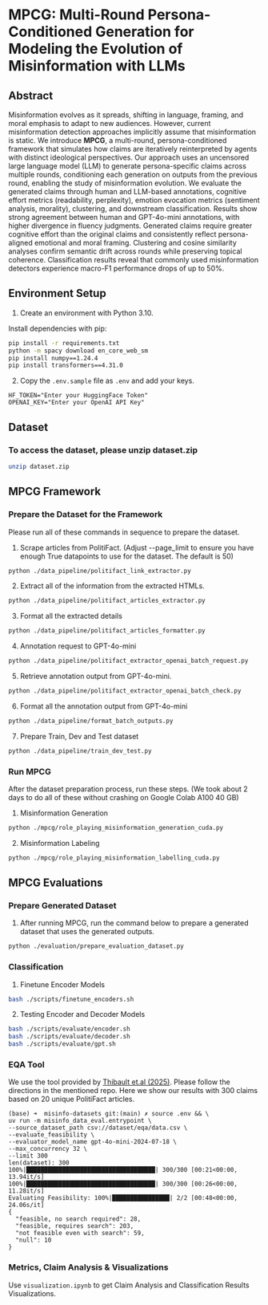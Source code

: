 # MPCG: Multi-Round Persona-Conditioned Generation for Modeling the Evolution of Misinformation with LLMs

## Abstract
Misinformation evolves as it spreads, shifting in language, framing, and moral emphasis to adapt to new audiences. However, current misinformation detection approaches implicitly assume that misinformation is static. We introduce **MPCG**, a multi-round, persona-conditioned framework that simulates how claims are iteratively reinterpreted by agents with distinct ideological perspectives. Our approach uses an uncensored large language model (LLM) to generate persona-specific claims across multiple rounds, conditioning each generation on outputs from the previous round, enabling the study of misinformation evolution. We evaluate the generated claims through human and LLM-based annotations, cognitive effort metrics (readability, perplexity), emotion evocation metrics (sentiment analysis, morality), clustering, and downstream classification. Results show strong agreement between human and GPT-4o-mini annotations, with higher divergence in fluency judgments. Generated claims require greater cognitive effort than the original claims and consistently reflect persona-aligned emotional and moral framing. Clustering and cosine similarity analyses confirm semantic drift across rounds while preserving topical coherence. Classification results reveal that commonly used misinformation detectors experience macro-F1 performance drops of up to 50%.

## Environment Setup
1. Create an environment with Python 3.10.

Install dependencies with pip:
```bash
pip install -r requirements.txt
python -m spacy download en_core_web_sm
pip install numpy==1.24.4
pip install transformers==4.31.0
```

2. Copy the `.env.sample` file as `.env` and add your keys.
```
HF_TOKEN="Enter your HuggingFace Token"
OPENAI_KEY="Enter your OpenAI API Key"
```

## Dataset
### To access the dataset, please unzip **dataset.zip**
```bash
unzip dataset.zip
```

## MPCG Framework
### Prepare the **Dataset** for the Framework
Please run all of these commands in sequence to prepare the dataset.

1. Scrape articles from PolitiFact. (Adjust --page_limit to ensure you have enough True datapoints to use for the dataset. The default is 50)
```bash
python ./data_pipeline/politifact_link_extractor.py 
```

2. Extract all of the information from the extracted HTMLs.
```bash
python ./data_pipeline/politifact_articles_extractor.py
```

3. Format all the extracted details
```bash
python ./data_pipeline/politifact_articles_formatter.py
```

4. Annotation request to GPT-4o-mini
```bash
python ./data_pipeline/politifact_extractor_openai_batch_request.py
```

5. Retrieve annotation output from GPT-4o-mini.
```bash
python ./data_pipeline/politifact_extractor_openai_batch_check.py
```

6. Format all the annotation output from GPT-4o-mini
```bash
python ./data_pipeline/format_batch_outputs.py
```

7. Prepare Train, Dev and Test dataset 
```bash
python ./data_pipeline/train_dev_test.py
```

### Run MPCG
After the dataset preparation process, run these steps. (We took about 2 days to do all of these without crashing on Google Colab A100 40 GB)

1. Misinformation Generation
```bash
python ./mpcg/role_playing_misinformation_generation_cuda.py
```

2. Misinformation Labeling
```bash
python ./mpcg/role_playing_misinformation_labelling_cuda.py
```

## MPCG Evaluations
### Prepare Generated Dataset
1. After running MPCG, run the command below to prepare a generated dataset that uses the generated outputs.
```bash
python ./evaluation/prepare_evaluation_dataset.py
```

### Classification
1. Finetune Encoder Models
```bash
bash ./scripts/finetune_encoders.sh
```

2. Testing Encoder and Decoder Models
```bash
bash ./scripts/evaluate/encoder.sh
bash ./scripts/evaluate/decoder.sh
bash ./scripts/evaluate/gpt.sh
```

### EQA Tool
We use the tool provided by [Thibault et.al (2025)](https://github.com/ComplexData-MILA/misinfo-datasets).
Please follow the directions in the mentioned repo.
Here we show our results with 300 claims based on 20 unique PolitiFact articles.

```
(base) ➜  misinfo-datasets git:(main) ✗ source .env && \
uv run -m misinfo_data_eval.entrypoint \
--source_dataset_path csv://dataset/eqa/data.csv \
--evaluate_feasibility \
--evaluator_model_name gpt-4o-mini-2024-07-18 \
--max_concurrency 32 \
--limit 300
len(dataset): 300
100%|████████████████████████████████████| 300/300 [00:21<00:00, 13.94it/s]
100%|████████████████████████████████████| 300/300 [00:26<00:00, 11.28it/s]
Evaluating Feasibility: 100%|████████████████| 2/2 [00:48<00:00, 24.06s/it]
{
  "feasible, no search required": 28,
  "feasible, requires search": 203,
  "not feasible even with search": 59,
  "null": 10
}
```

### Metrics, Claim Analysis & Visualizations
Use `visualization.ipynb` to get Claim Analysis and Classification Results Visualizations.
